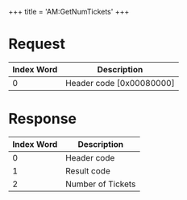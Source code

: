 +++
title = 'AM:GetNumTickets'
+++

# Request

| Index Word | Description                |
|------------|----------------------------|
| 0          | Header code \[0x00080000\] |

# Response

| Index Word | Description       |
|------------|-------------------|
| 0          | Header code       |
| 1          | Result code       |
| 2          | Number of Tickets |